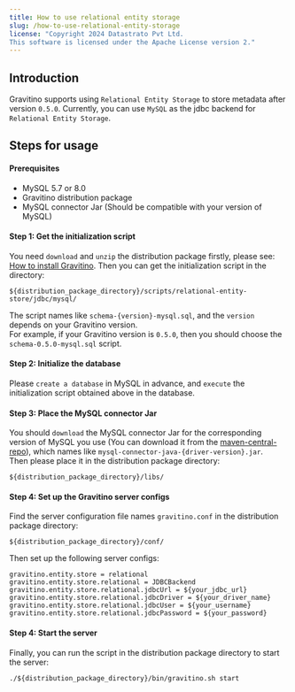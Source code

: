 ```yaml
---
title: How to use relational entity storage
slug: /how-to-use-relational-entity-storage
license: "Copyright 2024 Datastrato Pvt Ltd.
This software is licensed under the Apache License version 2."
---
```


## Introduction

Gravitino supports using `Relational Entity Storage` to store metadata after version `0.5.0`. Currently, you can use `MySQL` as the jdbc backend for `Relational Entity Storage`.

## Steps for usage

#### Prerequisites

+ MySQL 5.7 or 8.0
+ Gravitino distribution package
+ MySQL connector Jar (Should be compatible with your version of MySQL)

#### Step 1: Get the initialization script

You need `download` and `unzip` the distribution package firstly, please see: [How to install Gravitino](how-to-install.md).
Then you can get the initialization script in the directory:
```text
${distribution_package_directory}/scripts/relational-entity-store/jdbc/mysql/
```
The script names like `schema-{version}-mysql.sql`, and the `version` depends on your Gravitino version.  
For example, if your Gravitino version is `0.5.0`, then you should choose the `schema-0.5.0-mysql.sql` script.

#### Step 2: Initialize the database

Please `create a database` in MySQL in advance, and `execute` the initialization script obtained above in the database.

#### Step 3: Place the MySQL connector Jar

You should `download` the MySQL connector Jar for the corresponding version of MySQL you use (You can download it from the [maven-central-repo](https://repo1.maven.org/maven2/mysql/mysql-connector-java/)), which names like `mysql-connector-java-{driver-version}.jar`.  
Then please place it in the distribution package directory:
```text
${distribution_package_directory}/libs/
```

#### Step 4: Set up the Gravitino server configs

Find the server configuration file names `gravitino.conf` in the distribution package directory:

```text
${distribution_package_directory}/conf/
```
Then set up the following server configs:
```text
gravitino.entity.store = relational
gravitino.entity.store.relational = JDBCBackend
gravitino.entity.store.relational.jdbcUrl = ${your_jdbc_url}
gravitino.entity.store.relational.jdbcDriver = ${your_driver_name}
gravitino.entity.store.relational.jdbcUser = ${your_username}
gravitino.entity.store.relational.jdbcPassword = ${your_password}
```

#### Step 4: Start the server

Finally, you can run the script in the distribution package directory to start the server:

```shell
./${distribution_package_directory}/bin/gravitino.sh start
```

